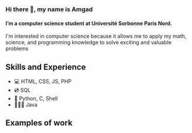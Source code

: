 ### Hi there 👋, my name is Amgad
#### I’m a computer science student at Université Sorbonne Paris Nord. 
I'm interested in computer science because it allows me to apply my math, science, and programming knowledge to solve exciting and valuable problems

## Skills and Experience
* 💻 HTML, CSS, JS, PHP
* 💿 SQL
* 🐍 Python, C, Shell
* 🧑🏻‍💻 Java

## Examples of work
